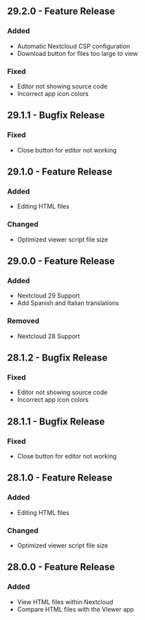 ## 29.2.0 - Feature Release
### Added
- Automatic Nextcloud CSP configuration
- Download button for files too large to view
### Fixed
- Editor not showing source code
- Incorrect app icon colors 

## 29.1.1 - Bugfix Release
### Fixed
- Close button for editor not working

## 29.1.0 - Feature Release
### Added
- Editing HTML files
### Changed
- Optimized viewer script file size

## 29.0.0 - Feature Release
### Added
- Nextcloud 29 Support
- Add Spanish and Italian translations
### Removed
- Nextcloud 28 Support

## 28.1.2 - Bugfix Release
### Fixed
- Editor not showing source code
- Incorrect app icon colors

## 28.1.1 - Bugfix Release
### Fixed
- Close button for editor not working

## 28.1.0 - Feature Release
### Added
- Editing HTML files
### Changed
- Optimized viewer script file size

## 28.0.0 - Feature Release
### Added
- View HTML files within Nextcloud
- Compare HTML files with the Viewer app